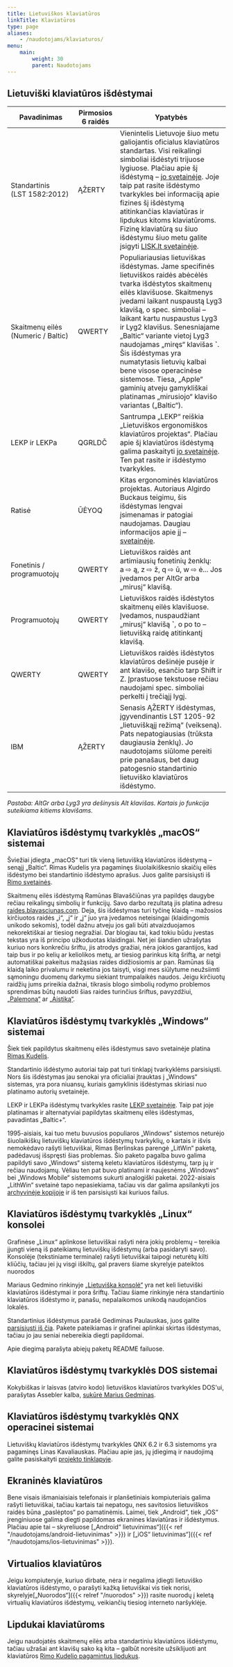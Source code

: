 ```yaml
---
title: Lietuviškos klaviatūros
linkTitle: Klaviatūros
type: page
aliases:
    - /naudotojams/klaviaturos/
menu:
    main:
        weight: 30
        parent: Naudotojams
---
```


Lietuviški klaviatūros išdėstymai
---------------------------------

| Pavadinimas                        | Pirmosios 6 raidės | Ypatybės                                                                                                                                                                                                                                                                                                                                                                                                                                                                                                                     |
|------------------------------------|--------------------|------------------------------------------------------------------------------------------------------------------------------------------------------------------------------------------------------------------------------------------------------------------------------------------------------------------------------------------------------------------------------------------------------------------------------------------------------------------------------------------------------------------------------|
| Standartinis (LST 1582:2012)       | ĄŽERTY             | Vienintelis Lietuvoje šiuo metu galiojantis oficialus klaviatūros standartas. Visi reikalingi simboliai išdėstyti trijuose lygiuose. Plačiau apie šį išdėstymą – [jo svetainėje](http://ims.mii.lt/klav/). Joje taip pat rasite išdėstymo tvarkykles bei informaciją apie fizines šį išdėstymą atitinkančias klaviatūras ir lipdukus kitoms klaviatūroms. Fizinę klaviatūrą su šiuo išdėstymu šiuo metu galite įsigyti [LISK.lt svetainėje](https://www.lisk.lt/).                                                           |
| Skaitmenų eilės (Numeric / Baltic) | QWERTY             | Populiariausias lietuviškas išdėstymas. Jame specifinės lietuviškos raidės abėcėlės tvarka išdėstytos skaitmenų eilės klavišuose. Skaitmenys įvedami laikant nuspaustą Lyg3 klavišą, o spec. simboliai – laikant kartu nuspaustus Lyg3 ir Lyg2 klavišus. Senesniajame „Baltic“ variante vietoj Lyg3 naudojamas „miręs“ klavišas **\`**. <br>Šis išdėstymas yra numatytasis lietuvių kalbai bene visose operacinėse sistemose. Tiesa, „Apple“ gaminių atveju gamykliškai platinamas „mirusiojo“ klavišo variantas („Baltic“). |
| LEKP ir LEKPa                      | QGRLDČ             | Santrumpa „LEKP“ reiškia „Lietuviškos ergonomiškos klaviatūros projektas“. Plačiau apie šį klaviatūros išdėstymą galima paskaityti [jo svetainėje](https://lekp.info/). Ten pat rasite ir išdėstymo tvarkykles.                                                                                                                                                                                                                                                                                                              |
| Ratisė                             | ŪĖYOQ              | Kitas ergonominės klaviatūros projektas. Autoriaus Algirdo Buckaus teigimu, šis išdėstymas lengvai įsimenamas ir patogiai naudojamas. Daugiau informacijos apie jį – [svetainėje](https://albuck.github.io/Ratise-layout/).                                                                                                                                                                                                                                                                                                  |
| Fonetinis / programuotojų          | QWERTY             | Lietuviškos raidės ant artimiausių fonetinių ženklų: a ⇨ ą, z ⇨ ž, q ⇨ ū, w ⇨ ė... Jos įvedamos per AltGr arba „mirusį“ klavišą.                                                                                                                                                                                                                                                                                                                                                                                             |
| Programuotojų                      | QWERTY             | Lietuviškos raidės išdėstytos skaitmenų eilės klavišuose. Įvedamos, nuspaudžiant „mirusį“ klavišą **\`**, o po to – lietuvišką raidę atitinkantį klavišą.                                                                                                                                                                                                                                                                                                                                                                    |
| QWERTY                             | QWERTY             | Lietuviškos raidės išdėstytos klaviatūros dešinėje pusėje ir ant klavišo, esančio tarp Shift ir Z. Įprastuose tekstuose rečiau naudojami spec. simboliai perkelti į trečiąjį lygį.                                                                                                                                                                                                                                                                                                                                           |
| IBM                                | ĄŽERTY             | Senasis ĄŽERTY išdėstymas, įgyvendinantis LST 1205-92 „lietuviškąjį režimą“ (veikseną). Pats nepatogiausias (trūksta daugiausia ženklų). Jo naudotojams siūlome pereiti prie panašaus, bet daug patogesnio standartinio lietuviško klaviatūros išdėstymo.                                                                                                                                                                                                                                                                    |

_Pastaba: AltGr arba Lyg3 yra dešinysis Alt klavišas. Kartais jo funkcija suteikiama kitiems klavišams._

Klaviatūros išdėstymų tvarkyklės „macOS“ sistemai
-------------------------------------------------

Šviežiai įdiegta „macOS“ turi tik vieną lietuvišką klaviatūros išdėstymą – senąjį „Baltic“. Rimas Kudelis yra pagaminęs
šiuolaikiškesnio skaičių eilės išdėstymo bei standartinio išdėstymo aprašus. Juos galite parsisiųsti
iš [Rimo svetainės](https://rimas.kudelis.lt/numeric/).

Skaitmenų eilės išdėstymą Ramūnas Blavaščiūnas yra papildęs daugybe rečiau reikalingų simbolių ir funkcijų. Savo darbo
rezultatą jis platina adresu [raides.blavasciunas.com](http://raides.blavasciunas.com/). Deja, šis išdėstymas turi
tyčinę klaidą – mažosios kirčiuotos raidės „i“, „į“ ir „j“ juo yra įvedamos neteisingai (klaidingomis unikodo sekomis),
todėl dažnu atveju jos gali būti atvaizduojamos nekorektiškai ar tiesiog negražiai. Dar blogiau tai, kad tokiu būdu
įvestas tekstas yra iš principo užkoduotas klaidingai. Net jei šiandien užrašytas kuriuo nors konkrečiu šriftu, jis
atrodys gražiai, nėra jokios garantijos, kad taip bus ir po kelių ar keliolikos metų, ar tiesiog parinkus kitą šriftą,
ar netgi automatiškai pakeitus mažąsias raides didžiosiomis ar pan. Ramūnas šią klaidą laiko privalumu ir neketina jos
taisyti, visgi mes siūlytume neužsiimti sąmoningu duomenų darkymu siekiant trumpalaikės naudos. Jeigu kirčiuotų raidžių
jums prireikia dažnai, tikrasis blogo simbolių rodymo problemos sprendimas būtų naudoti šias raides turinčius šriftus,
pavyzdžiui, [„Palemoną“](https://www.vlkk.lt/palemonas)
ar [„Aistiką“](https://clarin.vdu.lt/xmlui/handle/20.500.11821/48).

Klaviatūros išdėstymų tvarkyklės „Windows“ sistemai
---------------------------------------------------

Šiek tiek papildytus skaitmenų eilės išdėstymus savo svetainėje
platina [Rimas Kudelis](https://rimas.kudelis.lt/numeric/).

Standartinio išdėstymo autoriai taip pat turi tinklapį tvarkyklėms parsisiųsti. Nors šis išdėstymas jau senokai yra
oficialiai įtrauktas į „Windows“ sistemas, yra pora niuansų, kuriais gamyklinis išdėstymas skiriasi nuo platinamo
autorių svetainėje.

LEKP ir LEKPa išdėstymų tvarkykles rasite [LEKP svetainėje](https://lekp.info/Tvarkyklės). Taip pat joje
platinamas ir alternatyviai papildytas skaitmenų eilės išdėstymas, pavadintas „Baltic+“.

1995-aisiais, kai tuo metu buvusios populiaros „Windows“ sistemos neturėjo šiuolaikiškų lietuviškų klaviatūros išdėstymų
tvarkyklių, o kartais ir išvis nemokėdavo rašyti lietuviškai, Rimas Berlinskas parengė „LitWin“ paketą, padėdavusį
išspręsti šias problemas. Šio paketo pagalba buvo galima papildyti savo „Windows“ sistemą keletu klaviatūros išdėstymų,
tarp jų ir rečiau naudojamų. Vėliau ten pat buvo platinami ir naujesnėms „Windows“ bei „Windows Mobile“ sistemoms
sukurti analogiški paketai. 2022-aisiais „LithWin“ svetainė tapo nepasiekiama, tačiau vis dar galima apsilankyti
jos [archyvinėje kopijoje](https://web.archive.org/web/20220425004916/https://www.registrucentras.lt/litwin/) ir iš ten
parsisiųsti kai kuriuos failus.

Klaviatūros išdėstymų tvarkyklės „Linux“ konsolei
-------------------------------------------------

Grafinėse „Linux“ aplinkose lietuviškai rašyti nėra jokių problemų – tereikia įjungti vieną iš pateikiamų lietuviškų
išdėstymų (arba pasidaryti savo). Konsolėje (tekstiniame terminale) rašyti lietuviškai taipogi neturėtų kilti kliūčių,
tačiau jei jų visgi iškiltų, gal pravers šiame skyrelyje pateiktos nuorodos

Mariaus Gedmino rinkinyje [„Lietuviška konsolė“](https://gedmin.as/lit-con/index-lt.html) yra net keli lietuviški
klaviatūros išdėstymai ir pora šriftų. Tačiau šiame rinkinyje nėra standartinio klaviatūros išdėstymo ir, panašu,
nepalaikomos unikodą naudojančios lokalės.

Standartinius išdėstymus parašė Gediminas Paulauskas, juos
galite [parsisiųsti iš čia](ltstd-linux-0.4.tar.gz). Pakete pateikiamas ir grafinei aplinkai skirtas
išdėstymas, tačiau jo jau seniai nebereikia diegti papildomai.

Apie diegimą parašyta abiejų paketų README failuose.

Klaviatūros išdėstymų tvarkyklės DOS sistemai
---------------------------------------------

Kokybiškas ir laisvas (atviro kodo) lietuviškos klaviatūros tvarkykles DOS'ui, parašytas Assebler
kalba, [sukūrė Marius Gedminas](https://gedmin.as/lit/index-lt.html).

Klaviatūros išdėstymų tvarkyklės QNX operacinei sistemai
--------------------------------------------------------

Lietuviškų klaviatūros išdėstymų tvarkykles QNX 6.2 ir 6.3 sistemoms yra pagaminęs Linas Kavaliauskas. Plačiau apie jas,
jų įdiegimą ir naudojimą galite pasiskaityti [projekto tinklapyje](http://qnx.projektas.lt/).

Ekraninės klaviatūros
---------------------

Bene visais išmaniaisiais telefonais ir planšetiniais kompiuteriais galima rašyti lietuviškai, tačiau kartais tai
nepatogu, nes savitosios lietuviškos raidės būna „paslėptos“ po pamatinėmis. Laimei, tiek „Android“, tiek „iOS“
įrenginiuose galima diegti papildomas ekranines klaviatūras ir išdėstymus. Plačiau apie tai –
skyreliuose [„Android“ lietuvinimas“]({{< ref "/naudotojams/android-lietuvinimas" >}})
ir [„iOS“ lietuvinimas“]({{< ref "/naudotojams/ios-lietuvinimas" >}}).

Virtualios klaviatūros
----------------------

Jeigu kompiuteryje, kuriuo dirbate, nėra ir negalima įdiegti lietuviško klaviatūros išdėstymo, o parašyti kažką
lietuviškai vis tiek norisi, skyrelyje[„Nuorodos“]({{< relref "/nuorodos" >}}) rasite nuorodų į keletą
virtualių klaviatūros išdėstymų, veikiančių tiesiog interneto naršyklėje.

Lipdukai klaviatūroms
---------------------

Jeigu naudojatės skaitmenų eilės arba standartiniu klaviatūros išdėstymu, tačiau užrašai ant klavišų sako ką kita –
galbūt norėsite užsiklijuoti ant klaviatūros [Rimo Kudelio pagamintus lipdukus](http://rq.lt/lipdukai/).
